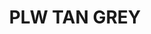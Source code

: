 ---
layout: product
title: "PLW TAN GREY"
price: "500" 
desc: "Emajl Voš"
img_path: "/assets/img/A.MIG-1610.jpg"
brand: "AMMO"
available: true
special_offer: false
new: false
soon: false
cat: "060000"
subcat: "060300"
subsubcat: "00"
sifra: "A.MIG-1610"
popular: false
---